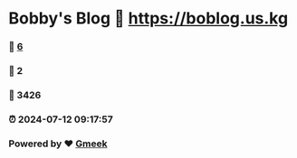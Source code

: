 # Bobby's Blog :link: https://boblog.us.kg 
### :page_facing_up: [6](https://sunbonoy.github.io/tag.html) 
### :speech_balloon: 2 
### :hibiscus: 3426 
### :alarm_clock: 2024-07-12 09:17:57 
### Powered by :heart: [Gmeek](https://github.com/Meekdai/Gmeek)
